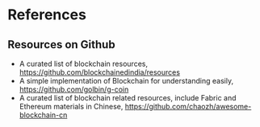 # References 

## Resources on Github
+ A curated list of blockchain resources, https://github.com/blockchainedindia/resources
+ A simple implementation of Blockchain for understanding easily, https://github.com/golbin/g-coin
+ A curated list of blockchain related resources, include Fabric and Ethereum materials in Chinese, https://github.com/chaozh/awesome-blockchain-cn
